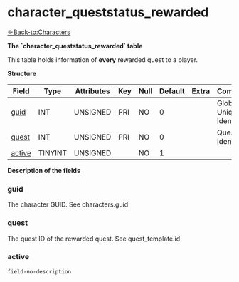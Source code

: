 # character\_queststatus\_rewarded

[<-Back-to:Characters](database-characters.md)

**The \`character\_queststatus\_rewarded\` table**

This table holds information of **every** rewarded quest to a player.

**Structure**

| Field       | Type       | Attributes | Key | Null | Default | Extra | Comment                  |
|-------------|------------|------------|-----|------|---------|-------|--------------------------|
| [guid][1]   | INT    | UNSIGNED   | PRI | NO   | 0       |       | Global Unique Identifier |
| [quest][2]  | INT    | UNSIGNED   | PRI | NO   | 0       |       | Quest Identifier         |
| [active][3] | TINYINT | UNSIGNED   |     | NO   | 1       |       |                          |

[1]: #guid
[2]: #quest
[3]: #active

**Description of the fields**

### guid

The character GUID. See characters.guid

### quest

The quest ID of the rewarded quest. See quest\_template.id

### active

`field-no-description`
